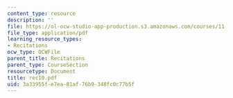 ```yaml
---
content_type: resource
description: ''
file: https://ol-ocw-studio-app-production.s3.amazonaws.com/courses/11-204-planning-communications-and-digital-media-fall-2004/3a33955fe7ea81af76b9348fc0c77b5f_rec10.pdf
file_type: application/pdf
learning_resource_types:
- Recitations
ocw_type: OCWFile
parent_title: Recitations
parent_type: CourseSection
resourcetype: Document
title: rec10.pdf
uid: 3a33955f-e7ea-81af-76b9-348fc0c77b5f
---
```

